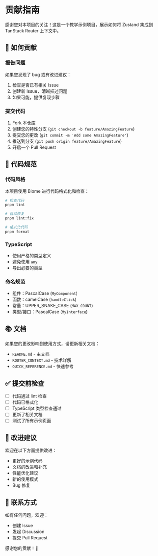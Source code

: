 # 贡献指南

感谢您对本项目的关注！这是一个教学示例项目，展示如何将 Zustand 集成到 TanStack Router 上下文中。

## 🤝 如何贡献

### 报告问题

如果您发现了 bug 或有改进建议：

1. 检查是否已有相关 Issue
2. 创建新 Issue，清晰描述问题
3. 如果可能，提供复现步骤

### 提交代码

1. Fork 本仓库
2. 创建您的特性分支 (`git checkout -b feature/AmazingFeature`)
3. 提交您的更改 (`git commit -m 'Add some AmazingFeature'`)
4. 推送到分支 (`git push origin feature/AmazingFeature`)
5. 开启一个 Pull Request

## 📝 代码规范

### 代码风格

本项目使用 Biome 进行代码格式化和检查：

```bash
# 检查代码
pnpm lint

# 自动修复
pnpm lint:fix

# 格式化代码
pnpm format
```

### TypeScript

- 使用严格的类型定义
- 避免使用 `any`
- 导出必要的类型

### 命名规范

- 组件：PascalCase (`MyComponent`)
- 函数：camelCase (`handleClick`)
- 常量：UPPER_SNAKE_CASE (`MAX_COUNT`)
- 类型/接口：PascalCase (`MyInterface`)

## 📚 文档

如果您的更改影响到使用方式，请更新相关文档：

- `README.md` - 主文档
- `ROUTER_CONTEXT.md` - 技术详解
- `QUICK_REFERENCE.md` - 快速参考

## ✅ 提交前检查

- [ ] 代码通过 lint 检查
- [ ] 代码已格式化
- [ ] TypeScript 类型检查通过
- [ ] 更新了相关文档
- [ ] 测试了所有示例页面

## 🎯 改进建议

欢迎在以下方面提供改进：

- 更好的示例代码
- 文档的改进和补充
- 性能优化建议
- 新的使用模式
- Bug 修复

## 📧 联系方式

如有任何问题，欢迎：
- 创建 Issue
- 发起 Discussion
- 提交 Pull Request

感谢您的贡献！🎉

